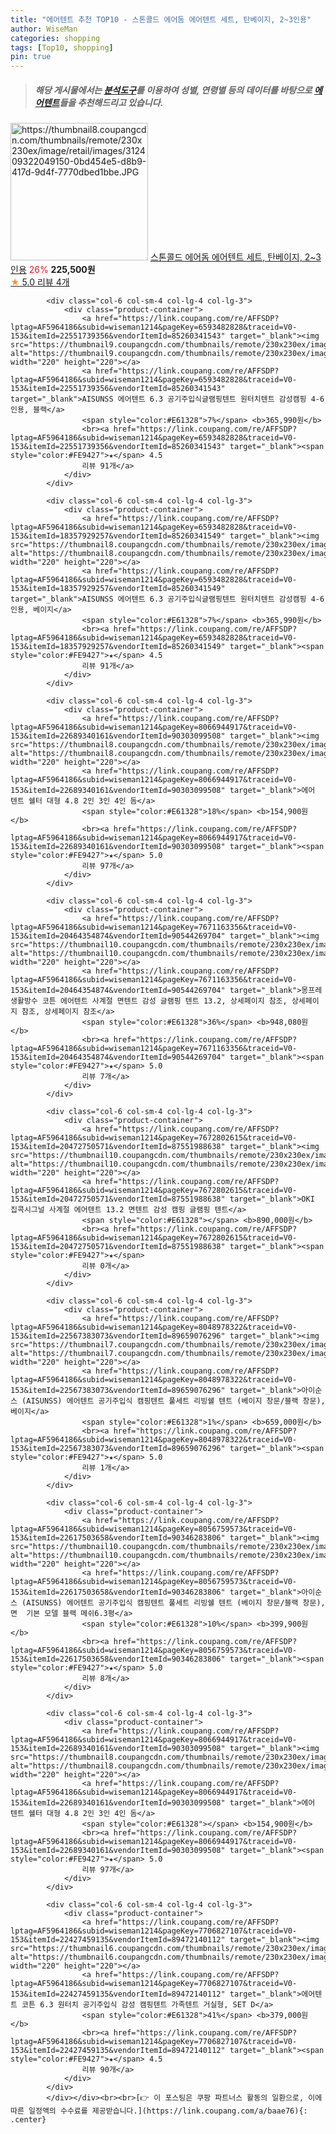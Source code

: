 ```yaml
---
title: "에어텐트 추천 TOP10 - 스톤콜드 에어돔 에어텐트 세트, 탄베이지, 2~3인용"
author: WiseMan
categories: shopping
tags: [Top10, shopping]
pin: true
---
```


> ##### 해당 게시물에서는 [**분석도구**](https://itemscout.io/)를 이용하여 **성별**, **연령별** 등의 데이터를 바탕으로 [**에어텐트**](https://link.coupang.com/a/baae76)들을 추천해드리고 있습니다.
<div class="container"><div class="row">
            <div class="col-6 col-sm-4 col-lg-4 col-lg-3">
                <div class="product-container">
                    <a href="https://link.coupang.com/re/AFFSDP?lptag=AF5964186&subid=wiseman1214&pageKey=8137901971&traceid=V0-153&itemId=23118902050&vendorItemId=90388949134" target="_blank"><img src="https://thumbnail8.coupangcdn.com/thumbnails/remote/230x230ex/image/retail/images/312409322049150-0bd454e5-d8b9-417d-9d4f-7770dbed1bbe.JPG" alt="https://thumbnail8.coupangcdn.com/thumbnails/remote/230x230ex/image/retail/images/312409322049150-0bd454e5-d8b9-417d-9d4f-7770dbed1bbe.JPG" width="220" height="220"></a>
                    <a href="https://link.coupang.com/re/AFFSDP?lptag=AF5964186&subid=wiseman1214&pageKey=8137901971&traceid=V0-153&itemId=23118902050&vendorItemId=90388949134" target="_blank">스톤콜드 에어돔 에어텐트 세트, 탄베이지, 2~3인용</a>
                    <span style="color:#E61328">26%</span> <b>225,500원</b>
                    <br><a href="https://link.coupang.com/re/AFFSDP?lptag=AF5964186&subid=wiseman1214&pageKey=8137901971&traceid=V0-153&itemId=23118902050&vendorItemId=90388949134" target="_blank"><span style="color:#FE9427">★</span> 5.0
                    리뷰 4개</a>
                </div>
            </div>
            
            <div class="col-6 col-sm-4 col-lg-4 col-lg-3">
                <div class="product-container">
                    <a href="https://link.coupang.com/re/AFFSDP?lptag=AF5964186&subid=wiseman1214&pageKey=6593482828&traceid=V0-153&itemId=22551739356&vendorItemId=85260341543" target="_blank"><img src="https://thumbnail9.coupangcdn.com/thumbnails/remote/230x230ex/image/vendor_inventory/1d44/1737931c9d4f7d05309bb18138dfa1f6e9e98e4ff1e52e30bdb1dde73761.jpg" alt="https://thumbnail9.coupangcdn.com/thumbnails/remote/230x230ex/image/vendor_inventory/1d44/1737931c9d4f7d05309bb18138dfa1f6e9e98e4ff1e52e30bdb1dde73761.jpg" width="220" height="220"></a>
                    <a href="https://link.coupang.com/re/AFFSDP?lptag=AF5964186&subid=wiseman1214&pageKey=6593482828&traceid=V0-153&itemId=22551739356&vendorItemId=85260341543" target="_blank">AISUNSS 에어텐트 6.3 공기주입식글램핑텐트 원터치텐트 감성캠핑 4-6인용, 블랙</a>
                    <span style="color:#E61328">7%</span> <b>365,990원</b>
                    <br><a href="https://link.coupang.com/re/AFFSDP?lptag=AF5964186&subid=wiseman1214&pageKey=6593482828&traceid=V0-153&itemId=22551739356&vendorItemId=85260341543" target="_blank"><span style="color:#FE9427">★</span> 4.5
                    리뷰 91개</a>
                </div>
            </div>
            
            <div class="col-6 col-sm-4 col-lg-4 col-lg-3">
                <div class="product-container">
                    <a href="https://link.coupang.com/re/AFFSDP?lptag=AF5964186&subid=wiseman1214&pageKey=6593482828&traceid=V0-153&itemId=18357929257&vendorItemId=85260341549" target="_blank"><img src="https://thumbnail8.coupangcdn.com/thumbnails/remote/230x230ex/image/vendor_inventory/089d/1204914e0fb5335ab577404561e628da1fa47ebc2585877275a344e84075.jpg" alt="https://thumbnail8.coupangcdn.com/thumbnails/remote/230x230ex/image/vendor_inventory/089d/1204914e0fb5335ab577404561e628da1fa47ebc2585877275a344e84075.jpg" width="220" height="220"></a>
                    <a href="https://link.coupang.com/re/AFFSDP?lptag=AF5964186&subid=wiseman1214&pageKey=6593482828&traceid=V0-153&itemId=18357929257&vendorItemId=85260341549" target="_blank">AISUNSS 에어텐트 6.3 공기주입식글램핑텐트 원터치텐트 감성캠핑 4-6인용, 베이지</a>
                    <span style="color:#E61328">7%</span> <b>365,990원</b>
                    <br><a href="https://link.coupang.com/re/AFFSDP?lptag=AF5964186&subid=wiseman1214&pageKey=6593482828&traceid=V0-153&itemId=18357929257&vendorItemId=85260341549" target="_blank"><span style="color:#FE9427">★</span> 4.5
                    리뷰 91개</a>
                </div>
            </div>
            
            <div class="col-6 col-sm-4 col-lg-4 col-lg-3">
                <div class="product-container">
                    <a href="https://link.coupang.com/re/AFFSDP?lptag=AF5964186&subid=wiseman1214&pageKey=8066944917&traceid=V0-153&itemId=22689340161&vendorItemId=90303099508" target="_blank"><img src="https://thumbnail8.coupangcdn.com/thumbnails/remote/230x230ex/image/vendor_inventory/aa91/1e60520a3d2eb11f9d7e6bc1eb32e53832072ebe17f242691fa4900cc951.png" alt="https://thumbnail8.coupangcdn.com/thumbnails/remote/230x230ex/image/vendor_inventory/aa91/1e60520a3d2eb11f9d7e6bc1eb32e53832072ebe17f242691fa4900cc951.png" width="220" height="220"></a>
                    <a href="https://link.coupang.com/re/AFFSDP?lptag=AF5964186&subid=wiseman1214&pageKey=8066944917&traceid=V0-153&itemId=22689340161&vendorItemId=90303099508" target="_blank">에어 텐트 쉘터 대형 4.8 2인 3인 4인 돔</a>
                    <span style="color:#E61328">18%</span> <b>154,900원</b>
                    <br><a href="https://link.coupang.com/re/AFFSDP?lptag=AF5964186&subid=wiseman1214&pageKey=8066944917&traceid=V0-153&itemId=22689340161&vendorItemId=90303099508" target="_blank"><span style="color:#FE9427">★</span> 5.0
                    리뷰 97개</a>
                </div>
            </div>
            
            <div class="col-6 col-sm-4 col-lg-4 col-lg-3">
                <div class="product-container">
                    <a href="https://link.coupang.com/re/AFFSDP?lptag=AF5964186&subid=wiseman1214&pageKey=7671163356&traceid=V0-153&itemId=20464354874&vendorItemId=90544269704" target="_blank"><img src="https://thumbnail10.coupangcdn.com/thumbnails/remote/230x230ex/image/vendor_inventory/e4a7/4ff85534b7d58b163fcf20449e14feb77a3de37647f09df0f757312237cc.jpg" alt="https://thumbnail10.coupangcdn.com/thumbnails/remote/230x230ex/image/vendor_inventory/e4a7/4ff85534b7d58b163fcf20449e14feb77a3de37647f09df0f757312237cc.jpg" width="220" height="220"></a>
                    <a href="https://link.coupang.com/re/AFFSDP?lptag=AF5964186&subid=wiseman1214&pageKey=7671163356&traceid=V0-153&itemId=20464354874&vendorItemId=90544269704" target="_blank">몽프레 생활방수 코튼 에어텐트 사계절 면텐트 감성 글램핑 텐트 13.2, 상세페이지 참조, 상세페이지 참조, 상세페이지 참조</a>
                    <span style="color:#E61328">36%</span> <b>948,080원</b>
                    <br><a href="https://link.coupang.com/re/AFFSDP?lptag=AF5964186&subid=wiseman1214&pageKey=7671163356&traceid=V0-153&itemId=20464354874&vendorItemId=90544269704" target="_blank"><span style="color:#FE9427">★</span> 5.0
                    리뷰 7개</a>
                </div>
            </div>
            
            <div class="col-6 col-sm-4 col-lg-4 col-lg-3">
                <div class="product-container">
                    <a href="https://link.coupang.com/re/AFFSDP?lptag=AF5964186&subid=wiseman1214&pageKey=7672802615&traceid=V0-153&itemId=20472750571&vendorItemId=87551988638" target="_blank"><img src="https://thumbnail10.coupangcdn.com/thumbnails/remote/230x230ex/image/vendor_inventory/8844/900ed9922fb7473de499ab64675c2e75aec70231101cf554ab2bc6a097ba.jpg" alt="https://thumbnail10.coupangcdn.com/thumbnails/remote/230x230ex/image/vendor_inventory/8844/900ed9922fb7473de499ab64675c2e75aec70231101cf554ab2bc6a097ba.jpg" width="220" height="220"></a>
                    <a href="https://link.coupang.com/re/AFFSDP?lptag=AF5964186&subid=wiseman1214&pageKey=7672802615&traceid=V0-153&itemId=20472750571&vendorItemId=87551988638" target="_blank">OKI 집콕시그널 사계절 에어텐트 13.2 면텐트 감성 캠핑 글램핑 텐트</a>
                    <span style="color:#E61328"></span> <b>890,000원</b>
                    <br><a href="https://link.coupang.com/re/AFFSDP?lptag=AF5964186&subid=wiseman1214&pageKey=7672802615&traceid=V0-153&itemId=20472750571&vendorItemId=87551988638" target="_blank"><span style="color:#FE9427">★</span> 
                    리뷰 0개</a>
                </div>
            </div>
            
            <div class="col-6 col-sm-4 col-lg-4 col-lg-3">
                <div class="product-container">
                    <a href="https://link.coupang.com/re/AFFSDP?lptag=AF5964186&subid=wiseman1214&pageKey=8048978322&traceid=V0-153&itemId=22567383073&vendorItemId=89659076296" target="_blank"><img src="https://thumbnail7.coupangcdn.com/thumbnails/remote/230x230ex/image/vendor_inventory/9a98/741fc6d02905a10ba0233f830c976aebd6fc73197a62a89415ebab22d869.jpg" alt="https://thumbnail7.coupangcdn.com/thumbnails/remote/230x230ex/image/vendor_inventory/9a98/741fc6d02905a10ba0233f830c976aebd6fc73197a62a89415ebab22d869.jpg" width="220" height="220"></a>
                    <a href="https://link.coupang.com/re/AFFSDP?lptag=AF5964186&subid=wiseman1214&pageKey=8048978322&traceid=V0-153&itemId=22567383073&vendorItemId=89659076296" target="_blank">아이순스 (AISUNSS) 에어텐트 공기주입식 캠핑텐트 풀세트 리빙쉘 텐트 (베이지 창문/블랙 창문), 베이지</a>
                    <span style="color:#E61328">1%</span> <b>659,000원</b>
                    <br><a href="https://link.coupang.com/re/AFFSDP?lptag=AF5964186&subid=wiseman1214&pageKey=8048978322&traceid=V0-153&itemId=22567383073&vendorItemId=89659076296" target="_blank"><span style="color:#FE9427">★</span> 5.0
                    리뷰 1개</a>
                </div>
            </div>
            
            <div class="col-6 col-sm-4 col-lg-4 col-lg-3">
                <div class="product-container">
                    <a href="https://link.coupang.com/re/AFFSDP?lptag=AF5964186&subid=wiseman1214&pageKey=8056759573&traceid=V0-153&itemId=22617503658&vendorItemId=90346283806" target="_blank"><img src="https://thumbnail10.coupangcdn.com/thumbnails/remote/230x230ex/image/vendor_inventory/570d/6c5f7799dc392503a677db644018ca573453810951d5e9f2e2cdf2f78c53.jpg" alt="https://thumbnail10.coupangcdn.com/thumbnails/remote/230x230ex/image/vendor_inventory/570d/6c5f7799dc392503a677db644018ca573453810951d5e9f2e2cdf2f78c53.jpg" width="220" height="220"></a>
                    <a href="https://link.coupang.com/re/AFFSDP?lptag=AF5964186&subid=wiseman1214&pageKey=8056759573&traceid=V0-153&itemId=22617503658&vendorItemId=90346283806" target="_blank">아이순스 (AISUNSS) 에어텐트 공기주입식 캠핑텐트 풀세트 리빙쉘 텐트 (베이지 창문/블랙 창문), 면  기본 모델 블랙 메쉬6.3평</a>
                    <span style="color:#E61328">10%</span> <b>399,900원</b>
                    <br><a href="https://link.coupang.com/re/AFFSDP?lptag=AF5964186&subid=wiseman1214&pageKey=8056759573&traceid=V0-153&itemId=22617503658&vendorItemId=90346283806" target="_blank"><span style="color:#FE9427">★</span> 5.0
                    리뷰 8개</a>
                </div>
            </div>
            
            <div class="col-6 col-sm-4 col-lg-4 col-lg-3">
                <div class="product-container">
                    <a href="https://link.coupang.com/re/AFFSDP?lptag=AF5964186&subid=wiseman1214&pageKey=8066944917&traceid=V0-153&itemId=22689340161&vendorItemId=90303099508" target="_blank"><img src="https://thumbnail8.coupangcdn.com/thumbnails/remote/230x230ex/image/vendor_inventory/aa91/1e60520a3d2eb11f9d7e6bc1eb32e53832072ebe17f242691fa4900cc951.png" alt="https://thumbnail8.coupangcdn.com/thumbnails/remote/230x230ex/image/vendor_inventory/aa91/1e60520a3d2eb11f9d7e6bc1eb32e53832072ebe17f242691fa4900cc951.png" width="220" height="220"></a>
                    <a href="https://link.coupang.com/re/AFFSDP?lptag=AF5964186&subid=wiseman1214&pageKey=8066944917&traceid=V0-153&itemId=22689340161&vendorItemId=90303099508" target="_blank">에어 텐트 쉘터 대형 4.8 2인 3인 4인 돔</a>
                    <span style="color:#E61328"></span> <b>154,900원</b>
                    <br><a href="https://link.coupang.com/re/AFFSDP?lptag=AF5964186&subid=wiseman1214&pageKey=8066944917&traceid=V0-153&itemId=22689340161&vendorItemId=90303099508" target="_blank"><span style="color:#FE9427">★</span> 5.0
                    리뷰 97개</a>
                </div>
            </div>
            
            <div class="col-6 col-sm-4 col-lg-4 col-lg-3">
                <div class="product-container">
                    <a href="https://link.coupang.com/re/AFFSDP?lptag=AF5964186&subid=wiseman1214&pageKey=7706827107&traceid=V0-153&itemId=22427459135&vendorItemId=89472140112" target="_blank"><img src="https://thumbnail6.coupangcdn.com/thumbnails/remote/230x230ex/image/vendor_inventory/0dd6/3613dbd2164e9c9c26f92507af557a894bb6146411ceec577ff4f8be3393.jpg" alt="https://thumbnail6.coupangcdn.com/thumbnails/remote/230x230ex/image/vendor_inventory/0dd6/3613dbd2164e9c9c26f92507af557a894bb6146411ceec577ff4f8be3393.jpg" width="220" height="220"></a>
                    <a href="https://link.coupang.com/re/AFFSDP?lptag=AF5964186&subid=wiseman1214&pageKey=7706827107&traceid=V0-153&itemId=22427459135&vendorItemId=89472140112" target="_blank">에어텐트 코튼 6.3 원터치 공기주입식 감성 캠핑텐트 가족텐트 거실형, SET D</a>
                    <span style="color:#E61328">41%</span> <b>379,000원</b>
                    <br><a href="https://link.coupang.com/re/AFFSDP?lptag=AF5964186&subid=wiseman1214&pageKey=7706827107&traceid=V0-153&itemId=22427459135&vendorItemId=89472140112" target="_blank"><span style="color:#FE9427">★</span> 4.5
                    리뷰 90개</a>
                </div>
            </div>
            </div></div><br><br>[👉 이 포스팅은 쿠팡 파트너스 활동의 일환으로, 이에 따른 일정액의 수수료를 제공받습니다.](https://link.coupang.com/a/baae76){: .center}
